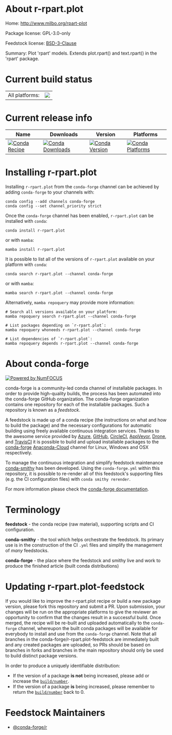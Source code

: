 About r-rpart.plot
==================

Home: http://www.milbo.org/rpart-plot

Package license: GPL-3.0-only

Feedstock license: [BSD-3-Clause](https://github.com/conda-forge/r-rpart.plot-feedstock/blob/main/LICENSE.txt)

Summary: Plot 'rpart' models. Extends plot.rpart() and text.rpart() in the 'rpart' package.

Current build status
====================


<table><tr><td>All platforms:</td>
    <td>
      <a href="https://dev.azure.com/conda-forge/feedstock-builds/_build/latest?definitionId=2269&branchName=main">
        <img src="https://dev.azure.com/conda-forge/feedstock-builds/_apis/build/status/r-rpart.plot-feedstock?branchName=main">
      </a>
    </td>
  </tr>
</table>

Current release info
====================

| Name | Downloads | Version | Platforms |
| --- | --- | --- | --- |
| [![Conda Recipe](https://img.shields.io/badge/recipe-r--rpart.plot-green.svg)](https://anaconda.org/conda-forge/r-rpart.plot) | [![Conda Downloads](https://img.shields.io/conda/dn/conda-forge/r-rpart.plot.svg)](https://anaconda.org/conda-forge/r-rpart.plot) | [![Conda Version](https://img.shields.io/conda/vn/conda-forge/r-rpart.plot.svg)](https://anaconda.org/conda-forge/r-rpart.plot) | [![Conda Platforms](https://img.shields.io/conda/pn/conda-forge/r-rpart.plot.svg)](https://anaconda.org/conda-forge/r-rpart.plot) |

Installing r-rpart.plot
=======================

Installing `r-rpart.plot` from the `conda-forge` channel can be achieved by adding `conda-forge` to your channels with:

```
conda config --add channels conda-forge
conda config --set channel_priority strict
```

Once the `conda-forge` channel has been enabled, `r-rpart.plot` can be installed with `conda`:

```
conda install r-rpart.plot
```

or with `mamba`:

```
mamba install r-rpart.plot
```

It is possible to list all of the versions of `r-rpart.plot` available on your platform with `conda`:

```
conda search r-rpart.plot --channel conda-forge
```

or with `mamba`:

```
mamba search r-rpart.plot --channel conda-forge
```

Alternatively, `mamba repoquery` may provide more information:

```
# Search all versions available on your platform:
mamba repoquery search r-rpart.plot --channel conda-forge

# List packages depending on `r-rpart.plot`:
mamba repoquery whoneeds r-rpart.plot --channel conda-forge

# List dependencies of `r-rpart.plot`:
mamba repoquery depends r-rpart.plot --channel conda-forge
```


About conda-forge
=================

[![Powered by
NumFOCUS](https://img.shields.io/badge/powered%20by-NumFOCUS-orange.svg?style=flat&colorA=E1523D&colorB=007D8A)](https://numfocus.org)

conda-forge is a community-led conda channel of installable packages.
In order to provide high-quality builds, the process has been automated into the
conda-forge GitHub organization. The conda-forge organization contains one repository
for each of the installable packages. Such a repository is known as a *feedstock*.

A feedstock is made up of a conda recipe (the instructions on what and how to build
the package) and the necessary configurations for automatic building using freely
available continuous integration services. Thanks to the awesome service provided by
[Azure](https://azure.microsoft.com/en-us/services/devops/), [GitHub](https://github.com/),
[CircleCI](https://circleci.com/), [AppVeyor](https://www.appveyor.com/),
[Drone](https://cloud.drone.io/welcome), and [TravisCI](https://travis-ci.com/)
it is possible to build and upload installable packages to the
[conda-forge](https://anaconda.org/conda-forge) [Anaconda-Cloud](https://anaconda.org/)
channel for Linux, Windows and OSX respectively.

To manage the continuous integration and simplify feedstock maintenance
[conda-smithy](https://github.com/conda-forge/conda-smithy) has been developed.
Using the ``conda-forge.yml`` within this repository, it is possible to re-render all of
this feedstock's supporting files (e.g. the CI configuration files) with ``conda smithy rerender``.

For more information please check the [conda-forge documentation](https://conda-forge.org/docs/).

Terminology
===========

**feedstock** - the conda recipe (raw material), supporting scripts and CI configuration.

**conda-smithy** - the tool which helps orchestrate the feedstock.
                   Its primary use is in the construction of the CI ``.yml`` files
                   and simplify the management of *many* feedstocks.

**conda-forge** - the place where the feedstock and smithy live and work to
                  produce the finished article (built conda distributions)


Updating r-rpart.plot-feedstock
===============================

If you would like to improve the r-rpart.plot recipe or build a new
package version, please fork this repository and submit a PR. Upon submission,
your changes will be run on the appropriate platforms to give the reviewer an
opportunity to confirm that the changes result in a successful build. Once
merged, the recipe will be re-built and uploaded automatically to the
`conda-forge` channel, whereupon the built conda packages will be available for
everybody to install and use from the `conda-forge` channel.
Note that all branches in the conda-forge/r-rpart.plot-feedstock are
immediately built and any created packages are uploaded, so PRs should be based
on branches in forks and branches in the main repository should only be used to
build distinct package versions.

In order to produce a uniquely identifiable distribution:
 * If the version of a package **is not** being increased, please add or increase
   the [``build/number``](https://docs.conda.io/projects/conda-build/en/latest/resources/define-metadata.html#build-number-and-string).
 * If the version of a package **is** being increased, please remember to return
   the [``build/number``](https://docs.conda.io/projects/conda-build/en/latest/resources/define-metadata.html#build-number-and-string)
   back to 0.

Feedstock Maintainers
=====================

* [@conda-forge/r](https://github.com/conda-forge/r/)


